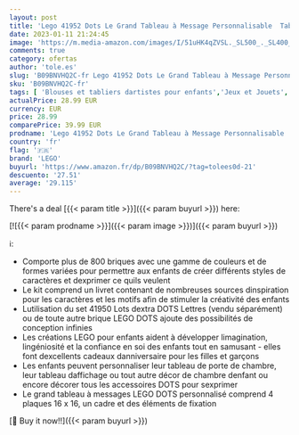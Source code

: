 ```yaml
---
layout: post
title: 'Lego 41952 Dots Le Grand Tableau à Message Personnalisable  Tableau à Lettre  Plaque de Porte pour Chambre ou Mur  Activité Manuelle Filles et Garçons'
date: 2023-01-11 21:24:45
image: 'https://m.media-amazon.com/images/I/51uHK4qZVSL._SL500_._SL400_.jpg'
comments: true
category: ofertas
author: 'tole.es'
slug: 'B09BNVHQ2C-fr Lego 41952 Dots Le Grand Tableau à Message Personnalisable...'
sku: 'B09BNVHQ2C-fr'
tags: [ 'Blouses et tabliers dartistes pour enfants','Jeux et Jouets','Jeux et jouets','Loisirs créatifs','lego','🇫🇷', ]
actualPrice: 28.99 EUR
currency: EUR
price: 28.99
comparePrice: 39.99 EUR
prodname: 'Lego 41952 Dots Le Grand Tableau à Message Personnalisable  Tableau à Lettre  Plaque de Porte pour Chambre ou Mur  Activité Manuelle Filles et Garçons'
country: 'fr'
flag: '🇫🇷'
brand: 'LEGO'
buyurl: 'https://www.amazon.fr/dp/B09BNVHQ2C/?tag=tolees0d-21'
descuento: '27.51'
average: '29.115'
---
```


There's a deal [{{< param title >}}]({{< param buyurl >}})  here:

[![{{< param prodname >}}]({{< param image >}})]({{< param buyurl >}})

ℹ️:

- Comporte plus de 800 briques avec une gamme de couleurs et de formes variées pour permettre aux enfants de créer différents styles de caractères et dexprimer ce quils veulent
- Le kit comprend un livret contenant de nombreuses sources dinspiration pour les caractères et les motifs afin de stimuler la créativité des enfants
- Lutilisation du set 41950 Lots dextra DOTS Lettres (vendu séparément) ou de toute autre brique LEGO DOTS ajoute des possibilités de conception infinies
- Les créations LEGO pour enfants aident à développer limagination, lingéniosité et la confiance en soi des enfants tout en samusant - elles font dexcellents cadeaux danniversaire pour les filles et garçons
- Les enfants peuvent personnaliser leur tableau de porte de chambre, leur tableau daffichage ou tout autre décor de chambre denfant ou encore décorer tous les accessoires DOTS pour sexprimer
- Le grand tableau à messages LEGO DOTS personnalisé comprend 4 plaques 16 x 16, un cadre et des éléments de fixation

[🛒 Buy it now!!]({{< param buyurl >}})
